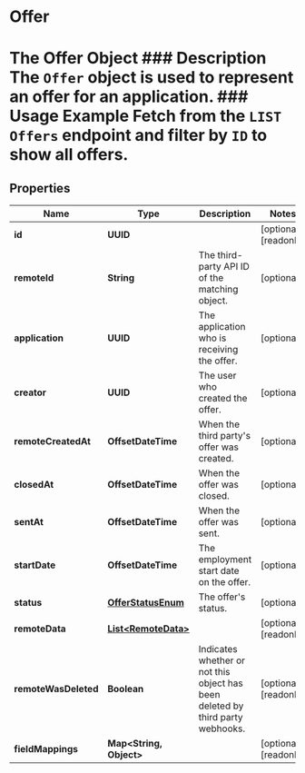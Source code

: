 

# Offer

# The Offer Object ### Description The `Offer` object is used to represent an offer for an application. ### Usage Example Fetch from the `LIST Offers` endpoint and filter by `ID` to show all offers.

## Properties

Name | Type | Description | Notes
------------ | ------------- | ------------- | -------------
**id** | **UUID** |  |  [optional] [readonly]
**remoteId** | **String** | The third-party API ID of the matching object. |  [optional]
**application** | **UUID** | The application who is receiving the offer. |  [optional]
**creator** | **UUID** | The user who created the offer. |  [optional]
**remoteCreatedAt** | **OffsetDateTime** | When the third party&#39;s offer was created. |  [optional]
**closedAt** | **OffsetDateTime** | When the offer was closed. |  [optional]
**sentAt** | **OffsetDateTime** | When the offer was sent. |  [optional]
**startDate** | **OffsetDateTime** | The employment start date on the offer. |  [optional]
**status** | [**OfferStatusEnum**](OfferStatusEnum.md) | The offer&#39;s status. |  [optional]
**remoteData** | [**List&lt;RemoteData&gt;**](RemoteData.md) |  |  [optional] [readonly]
**remoteWasDeleted** | **Boolean** | Indicates whether or not this object has been deleted by third party webhooks. |  [optional] [readonly]
**fieldMappings** | **Map&lt;String, Object&gt;** |  |  [optional] [readonly]



